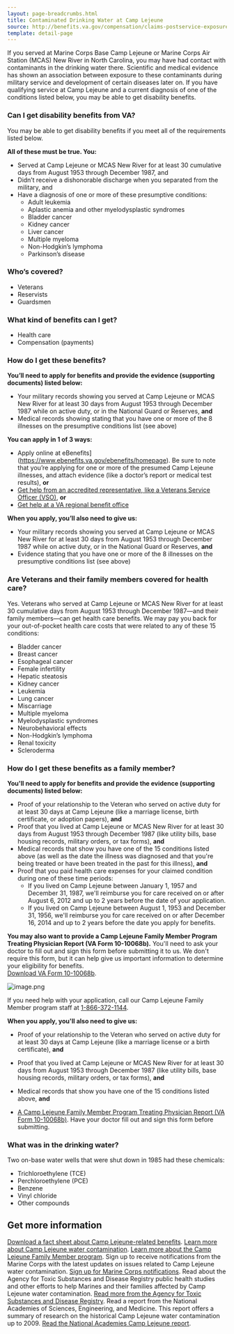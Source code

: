 ```yaml
---
layout: page-breadcrumbs.html
title: Contaminated Drinking Water at Camp Lejeune
source: http://benefits.va.gov/compensation/claims-postservice-exposures-camp_lejeune_water.asp
template: detail-page
---
```


<div class="va-introtext">

If you served at Marine Corps Base Camp Lejeune or Marine Corps Air Station (MCAS) New River in North Carolina, you may have had contact with contaminants in the drinking water there. Scientific and medical evidence has shown an association between exposure to these contaminants during military service and development of certain diseases later on. If you have qualifying service at Camp Lejeune and a current diagnosis of one of the conditions listed below, you may be able to get disability benefits.

</div>


<div class="feature" markdown="1">

### Can I get disability benefits from VA?

You may be able to get disability benefits if you meet all of the requirements listed below.

**All of these must be true. You:**

- Served at Camp Lejeune or MCAS New River for at least 30 cumulative days from August 1953 through December 1987, and
- Didn’t receive a dishonorable discharge when you separated from the military, and
- Have a diagnosis of one or more of these presumptive conditions:
    - Adult leukemia
    - Aplastic anemia and other myelodysplastic syndromes
    - Bladder cancer
    - Kidney cancer
    - Liver cancer
    - Multiple myeloma
    - Non-Hodgkin’s lymphoma
    - Parkinson’s disease

### Who’s covered?

- Veterans
- Reservists
- Guardsmen

</div>

### What kind of benefits can I get?

- Health care
- Compensation (payments)

### How do I get these benefits?

**You’ll need to apply for benefits and provide the evidence (supporting documents) listed below:**
- Your military records showing you served at Camp Lejeune or MCAS New River for at least 30 days from August 1953 through December 1987 while on active duty, or in the National Guard or Reserves, **and**
- Medical records showing stating that you have one or more of the 8 illnesses on the presumptive conditions list (see above)

**You can apply in 1 of 3 ways:**
- Apply online at eBenefits](https://www.ebenefits.va.gov/ebenefits/homepage). Be sure to note that you’re applying for one or more of the presumed Camp Lejeune illnesses, and attach evidence (like a doctor’s report or medical test results), **or**
- [Get help from an accredited representative, like a Veterans Service Officer (VSO)](https://www.vets.gov/disability-benefits/apply/help/), **or**
- [Get help at a VA regional benefit office](https://www.vets.gov/facilities/)

**When you apply, you’ll also need to give us:**

- Your military records showing you served at Camp Lejeune or MCAS New River for at least 30 days from August 1953 through December 1987 while on active duty, or in the National Guard or Reserves,
**and**
- Evidence stating that you have one or more of the 8 illnesses on the presumptive conditions list (see above)


### Are Veterans and their family members covered for health care?

Yes. Veterans who served at Camp Lejeune or MCAS New River for at least 30 cumulative days from August 1953 through December 1987—and their family members—can get health care benefits. We may pay you back for your out-of-pocket health care costs that were related to any of these 15 conditions:

- Bladder cancer
- Breast cancer
- Esophageal cancer
- Female infertility
- Hepatic steatosis
- Kidney cancer
- Leukemia
- Lung cancer
- Miscarriage
- Multiple myeloma
- Myelodysplastic syndromes
- Neurobehavioral effects
- Non-Hodgkin’s lymphoma
- Renal toxicity
- Scleroderma

### How do I get these benefits as a family member?

**You'll need to apply for benefits and provide the evidence (supporting documents) listed below:**
- Proof of your relationship to the Veteran who served on active duty for at least 30 days at Camp Lejeune (like a marriage license, birth certificate, or adoption papers), **and**
- Proof that you lived at Camp Lejeune or MCAS New River for at least 30 days from August 1953 through December 1987 (like utility bills, base housing records, military orders, or tax forms), **and**
- Medical records that show you have one of the 15 conditions listed above (as well as the date the illness was diagnosed and that you're being treated or have been treated in the past for this illness), **and**
- Proof that you paid health care expenses for your claimed condition during one of these time periods:
  - If you lived on Camp Lejeune between January 1, 1957 and December 31, 1987, we'll reimburse you for care received on or after August 6, 2012 and up to 2 years before the date of your application.
  - If you lived on Camp Lejeune between August 1, 1953 and December 31, 1956, we'll reimburse you for care received on or after December 16, 2014 and up to 2 years before the date you apply for benefits.

**You may also want to provide a Camp Lejeune Family Member Program Treating Physician Report (VA Form 10-10068b).** You'll need to ask your doctor to fill out and sign this form before submitting it to us. We don't require this form, but it can help give us important information to determine your eligibility for benefits.<br>
[Download VA Form 10-10068b](https://www.clfamilymembers.fsc.va.gov/Home/DownloadForm/10-10068b).

![image.png](https://images.zenhubusercontent.com/59ca9629b0222d5de479369c/20cf926f-c076-40aa-8e12-49b26a0383bf)

If you need help with your application, call our Camp Lejeune Family Member program staff at <a href="tel:+18663721144">1-866-372-1144</a>. <br>


**When you apply, you'll also need to give us:**

- Proof of your relationship to the Veteran who served on active duty for at least 30 days at Camp Lejeune (like a marriage license or a birth certificate), **and**

- Proof that you lived at Camp Lejeune or MCAS New River for at least 30 days from August 1953 through December 1987 (like utility bills, base housing records, military orders, or tax forms), **and**

- Medical records that show you have one of the 15 conditions listed above, **and**

- [A Camp Lejeune Family Member Program Treating Physician Report (VA Form 10-10068b)](https://www.clfamilymembers.fsc.va.gov/Home/DownloadForm/10-10068b). Have your doctor fill out and sign this form before submitting.  

<div class="feature" markdown="1">

### What was in the drinking water?

Two on-base water wells that were shut down in 1985 had these chemicals:

- Trichloroethylene (TCE)
- Perchloroethylene (PCE)
- Benzene
- Vinyl chloride
- Other compounds

</div>

## Get more information

[Download a fact sheet about Camp Lejeune-related benefits](https://www.publichealth.va.gov/docs/exposures/camp_lejeune_brochure.pdf).
[Learn more about Camp Lejeune water contamination](https://www.publichealth.va.gov/exposures/camp-lejeune/). 
[Learn more about the Camp Lejeune Family Member program](https://www.clfamilymembers.fsc.va.gov/).
Sign up to receive notifications from the Marine Corps with the latest updates on issues related to Camp Lejeune water contamination.
[Sign up for Marine Corps notifications](https://clnr.hqi.usmc.mil/clwater/index.html).
Read about the Agency for Toxic Substances and Disease Registry public health studies and other efforts to help Marines and their families affected by Camp Lejeune water contamination. 
[Read more from the Agency for Toxic Substances and Disease Registry](https://www.atsdr.cdc.gov/sites/lejeune/).
Read a report from the National Academies of Sciences, Engineering, and Medicine. This report offers a summary of research on the historical Camp Lejeune water contamination up to 2009. 
[Read the National Academies Camp Lejeune report](http://dels.nas.edu/Report/Contaminated-Water-Supplies-Camp-Lejeune/12618).


